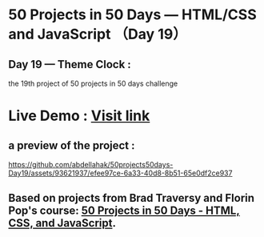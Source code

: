 # 50 Projects in 50 Days — HTML/CSS and JavaScript （Day 19）

## Day 19 — Theme Clock :

the 19th project of 50 projects in 50 days challenge

# Live Demo : <a href="https://abdellahak.github.io/50projects50days-Day19/">Visit link</a>

## a preview of the project :


https://github.com/abdellahak/50projects50days-Day19/assets/93621937/efee97ce-6a33-40d8-8b51-65e0df2ce937


## Based on projects from Brad Traversy and Florin Pop's course: <a href="https://50projects50days.com">50 Projects in 50 Days - HTML, CSS, and JavaScript</a>.
